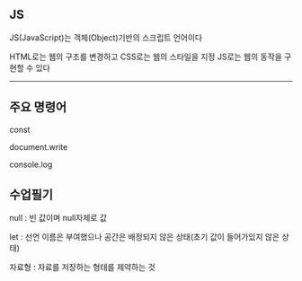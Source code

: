 JS
-----

JS(JavaScript)는 객체(Object)기반의 스크립트 언어이다  

HTML로는 웹의 구조를 변경하고 CSS로는 웹의 스타일을 지정 JS로는 웹의 동작을 구현할 수 있다  


------
주요 명령어  
------
const  


document.write  


console.log  


수업필기
--
null : 빈 값이며 null자체로 값  

let : 선언 이름은 부여했으나 공간은 배정되지 않은 상태(초기 값이 들어가있지 않은 상태)  

자료형 : 자료를 저장하는 형태를 제약하는 것  

